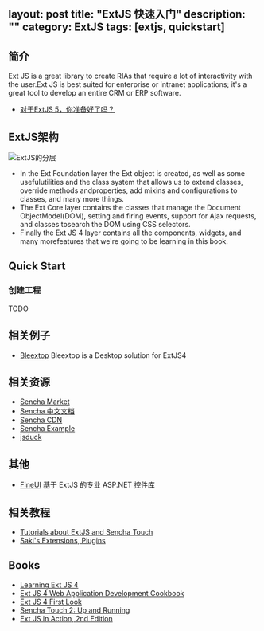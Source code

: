 layout: post
title: "ExtJS 快速入门"
description: ""
category: ExtJS
tags: [extjs, quickstart]
---
## 简介

Ext JS is a great library to create RIAs that require a lot of interactivity with the user.Ext JS is best suited for enterprise or intranet applications; it's a great tool to develop
an entire CRM or ERP software.

- [对于ExtJS 5，你准备好了吗？](http://extjs.org.cn/node/697)

## ExtJS架构

![ExtJS的分层](http://johnnyimages.qiniudn.com/extjs/extjs-layer.jpg)

- In the Ext Foundation layer the Ext object is created, as well as some usefulutilities and the class system that allows us to extend classes, override methods andproperties, add mixins and configurations to classes, and many more things.
- The Ext Core layer contains the classes that manage the Document ObjectModel(DOM), setting and firing events, support for Ajax requests, and classes tosearch the DOM using CSS selectors.
- Finally the Ext JS 4 layer contains all the components, widgets, and many morefeatures that we're going to be learning in this book.

## Quick Start
### 创建工程

TODO

## 相关例子

- [Bleextop](https://github.com/crysfel/Bleextop?) Bleextop is a Desktop solution for ExtJS4


## 相关资源

- [Sencha Market](https://market.sencha.com/)
- [Sencha 中文文档](http://touch.scsn.gov.cn/#!/guide/theming)
- [Sencha CDN](http://senchaexamples.com/sencha-cdn/)
- [Sencha Example](http://senchaexamples.com/)
- [jsduck](https://github.com/senchalabs/jsduck)

<!--more-->	

## 其他

- [FineUI](http://fineui.com/) 基于 ExtJS 的专业 ASP.NET 控件库

## 相关教程

- [Tutorials about ExtJS and Sencha Touch](http://www.bleext.com/blog/)
- [Saki's Extensions, Plugins](http://extjs.eu/)

## Books

- [Learning Ext JS 4](http://pan.baidu.com/share/link?shareid=441592&uk=2214641459)
- [Ext JS 4 Web Application Development Cookbook](http://www.salttiger.com/ext-js-4-web-application-development-cookbook/)
- [Ext JS 4 First Look](http://www.salttiger.com/ext-js-4-first-look/)
- [Sencha Touch 2: Up and Running](http://pan.baidu.com/share/link?shareid=324373&uk=2214641459)
- [Ext JS in Action, 2nd Edition](http://www.salttiger.com/ext-js-action-2nd-edition/)